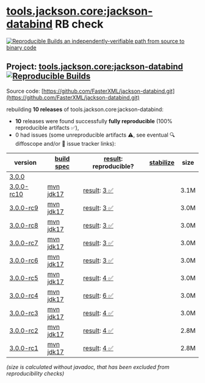 [tools.jackson.core:jackson-databind](https://central.sonatype.com/artifact/tools.jackson.core/jackson-databind/versions) RB check
=======

[![Reproducible Builds](https://reproducible-builds.org/images/logos/rb.svg) an independently-verifiable path from source to binary code](https://reproducible-builds.org/)

## Project: [tools.jackson.core:jackson-databind](https://central.sonatype.com/artifact/tools.jackson.core/jackson-databind/versions) [![Reproducible Builds](https://img.shields.io/endpoint?url=https://raw.githubusercontent.com/jvm-repo-rebuild/reproducible-central/master/content/tools/jackson/core/jackson-databind/badge.json)](https://github.com/jvm-repo-rebuild/reproducible-central/blob/master/content/tools/jackson/core/jackson-databind/README.md)

Source code: [https://github.com/FasterXML/jackson-databind.git](https://github.com/FasterXML/jackson-databind.git)

rebuilding **10 releases** of tools.jackson.core:jackson-databind:
- **10** releases were found successfully **fully reproducible** (100% reproducible artifacts :white_check_mark:),
- 0 had issues (some unreproducible artifacts :warning:, see eventual :mag: diffoscope and/or :memo: issue tracker links):

| version | [build spec](/BUILDSPEC.md) | [result](https://reproducible-builds.org/docs/jvm/): reproducible? | [stabilize](https://github.com/google/oss-rebuild/blob/main/cmd/stabilize/README.md) | size |
| -- | --------- | ------ | ------ | -- |
| [3.0.0](https://central.sonatype.com/artifact/tools.jackson.core/jackson-databind/3.0.0/pom) | | | |
| [3.0.0-rc10](https://central.sonatype.com/artifact/tools.jackson.core/jackson-databind/3.0.0-rc10/pom) | [mvn jdk17](jackson-databind-3.0.0-rc10.buildspec) | [result](jackson-databind-3.0.0-rc10.buildinfo): [3 :white_check_mark: ](jackson-databind-3.0.0-rc10.buildcompare) | | 3.1M |
| [3.0.0-rc9](https://central.sonatype.com/artifact/tools.jackson.core/jackson-databind/3.0.0-rc9/pom) | [mvn jdk17](jackson-databind-3.0.0-rc9.buildspec) | [result](jackson-databind-3.0.0-rc9.buildinfo): [3 :white_check_mark: ](jackson-databind-3.0.0-rc9.buildcompare) | | 3.0M |
| [3.0.0-rc8](https://central.sonatype.com/artifact/tools.jackson.core/jackson-databind/3.0.0-rc8/pom) | [mvn jdk17](jackson-databind-3.0.0-rc8.buildspec) | [result](jackson-databind-3.0.0-rc8.buildinfo): [3 :white_check_mark: ](jackson-databind-3.0.0-rc8.buildcompare) | | 3.0M |
| [3.0.0-rc7](https://central.sonatype.com/artifact/tools.jackson.core/jackson-databind/3.0.0-rc7/pom) | [mvn jdk17](jackson-databind-3.0.0-rc7.buildspec) | [result](jackson-databind-3.0.0-rc7.buildinfo): [3 :white_check_mark: ](jackson-databind-3.0.0-rc7.buildcompare) | | 3.0M |
| [3.0.0-rc6](https://central.sonatype.com/artifact/tools.jackson.core/jackson-databind/3.0.0-rc6/pom) | [mvn jdk17](jackson-databind-3.0.0-rc6.buildspec) | [result](jackson-databind-3.0.0-rc6.buildinfo): [3 :white_check_mark: ](jackson-databind-3.0.0-rc6.buildcompare) | | 3.0M |
| [3.0.0-rc5](https://central.sonatype.com/artifact/tools.jackson.core/jackson-databind/3.0.0-rc5/pom) | [mvn jdk17](jackson-databind-3.0.0-rc5.buildspec) | [result](jackson-databind-3.0.0-rc5.buildinfo): [4 :white_check_mark: ](jackson-databind-3.0.0-rc5.buildcompare) | | 3.0M |
| [3.0.0-rc4](https://central.sonatype.com/artifact/tools.jackson.core/jackson-databind/3.0.0-rc4/pom) | [mvn jdk17](jackson-databind-3.0.0-rc4.buildspec) | [result](jackson-databind-3.0.0-rc4.buildinfo): [6 :white_check_mark: ](jackson-databind-3.0.0-rc4.buildcompare) | | 3.0M |
| [3.0.0-rc3](https://central.sonatype.com/artifact/tools.jackson.core/jackson-databind/3.0.0-rc3/pom) | [mvn jdk17](jackson-databind-3.0.0-rc3.buildspec) | [result](jackson-databind-3.0.0-rc3.buildinfo): [4 :white_check_mark: ](jackson-databind-3.0.0-rc3.buildcompare) | | 3.0M |
| [3.0.0-rc2](https://central.sonatype.com/artifact/tools.jackson.core/jackson-databind/3.0.0-rc2/pom) | [mvn jdk17](jackson-databind-3.0.0-rc2.buildspec) | [result](jackson-databind-3.0.0-rc2.buildinfo): [4 :white_check_mark: ](jackson-databind-3.0.0-rc2.buildcompare) | | 2.8M |
| [3.0.0-rc1](https://central.sonatype.com/artifact/tools.jackson.core/jackson-databind/3.0.0-rc1/pom) | [mvn jdk17](jackson-databind-3.0.0-rc1.buildspec) | [result](jackson-databind-3.0.0-rc1.buildinfo): [4 :white_check_mark: ](jackson-databind-3.0.0-rc1.buildcompare) | | 2.8M |

<i>(size is calculated without javadoc, that has been excluded from reproducibility checks)</i>
